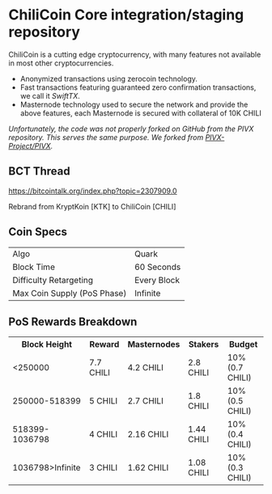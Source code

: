 ChiliCoin Core integration/staging repository
=====================================

ChiliCoin is a cutting edge cryptocurrency, with many features not available in most other cryptocurrencies.
- Anonymized transactions using zerocoin technology.
- Fast transactions featuring guaranteed zero confirmation transactions, we call it _SwiftTX_.
- Masternode technology used to secure the network and provide the above features, each Masternode is secured
  with collateral of 10K CHILI
  
_Unfortunately, the code was not properly forked on GitHub from the PIVX repository. This serves the same purpose. We forked from [PIVX-Project/PIVX](https://github.com/PIVX-Project/PIVX/)._

## BCT Thread ##

https://bitcointalk.org/index.php?topic=2307909.0

Rebrand from KryptKoin [KTK] to ChiliCoin [CHILI]
  
## Coin Specs ##
<table>
<tr><td>Algo</td><td>Quark</td></tr>
<tr><td>Block Time</td><td>60 Seconds</td></tr>
<tr><td>Difficulty Retargeting</td><td>Every Block</td></tr>
<tr><td>Max Coin Supply (PoS Phase)</td><td>Infinite</td></tr>
</table>

## PoS Rewards Breakdown ##

<table>
<th>Block Height</th><th>Reward</th><th>Masternodes</th><th>Stakers</th><th>Budget</th>
<tr><td><250000</td><td>7.7 CHILI</td><td>4.2 CHILI</td><td>2.8 CHILI</td><td>10% (0.7 CHILI)</td></tr>
<tr><td>250000-518399</td><td>5 CHILI</td><td>2.7 CHILI</td><td>1.8 CHILI</td><td>10% (0.5 CHILI)</td></tr>
<tr><td>518399-1036798</td><td>4 CHILI</td><td>2.16 CHILI</td><td>1.44 CHILI</td><td>10% (0.4 CHILI)</td></tr>
<tr><td>1036798>Infinite</td><td>3 CHILI</td><td>1.62 CHILI</td><td>1.08 CHILI</td><td>10% (0.3 CHILI)</td></tr>
</table>
